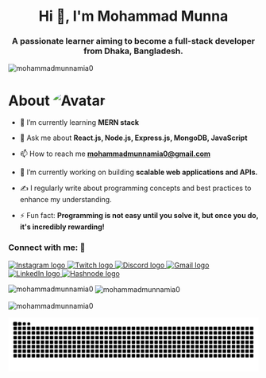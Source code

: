 <h1 align="center">Hi 👋, I'm Mohammad Munna</h1>

<h3 align="center">A passionate learner aiming to become a full-stack developer from Dhaka, Bangladesh.</h3>

<p align="left"> <img src="https://komarev.com/ghpvc/?username=mohammadmunnamia0&label=Profile%20views&color=0e75b6&style=flat" alt="mohammadmunnamia0" /> </p>
<!--  <img 
     align="right"
        alt="Coding" 
        src="https://i.ibb.co.com/87RcWb3/Programmer.gif" 
        style="display: block; margin: 400px auto 0 auto; width: 430px; height: 320px;"> -->

<h1>About
<img src="https://camo.githubusercontent.com/2f611d1c70a7596bf6a0c6fa6bd14416758c33fb6a6bb7d7b66083d431855824/68747470733a2f2f6d65646961322e67697068792e636f6d2f6d656469612f5a474870577a644f456b4d4b74774c7164632f67697068792e6769663f6369643d656366303565343761306e336769316266716e74716d6f62386739616964316f796a327772336473336d67373030626c267269643d67697068792e676966" alt="Avatar" style="width: 100px; height: 100px; border-radius: 50%;">
</h1>

- 🌱 I’m currently learning **MERN stack**

- 💬 Ask me about **React.js, Node.js, Express.js, MongoDB, JavaScript**

- 📫 How to reach me **mohammadmunnamia0@gmail.com**

- 🔭 I’m currently working on building **scalable web applications and APIs.**

- ✍️ I regularly write about programming concepts and best practices to enhance my understanding.

- ⚡ Fun fact: **Programming is not easy until you solve it, but once you do, it's incredibly rewarding!**

<h3 align="left">Connect with me: 🤗</h3>
<div align="left">
<!--   <img src="https://img.shields.io/static/v1?message=Youtube&logo=youtube&label=&color=FF0000&logoColor=white&labelColor=&style=for-the-badge" height="35" alt="youtube logo"  /> -->
  
<a href="https://www.instagram.com/muhammad01munna/" target="_blank" rel="noopener noreferrer">
    <img src="https://img.shields.io/static/v1?message=Instagram&logo=instagram&label=&color=E4405F&logoColor=white&labelColor=&style=for-the-badge" height="35" alt="Instagram logo" />
  </a>
  <a href="https://x.com/munna_mohamma" target="_blank" rel="noopener noreferrer">
    <img src="https://img.shields.io/static/v1?message=Twitch&logo=twitch&label=&color=9146FF&logoColor=white&labelColor=&style=for-the-badge" height="35" alt="Twitch logo" />
  </a>
  <a href="https://discord.com/users/937738620989763586" target="_blank" rel="noopener noreferrer">
    <img src="https://img.shields.io/static/v1?message=Discord&logo=discord&label=&color=7289DA&logoColor=white&labelColor=&style=for-the-badge" height="35" alt="Discord logo" />
  </a>
  <a href="mailto:mohammadmunnamia0@gmail.com" target="_blank" rel="noopener noreferrer">
    <img src="https://img.shields.io/static/v1?message=Gmail&logo=gmail&label=&color=D14836&logoColor=white&labelColor=&style=for-the-badge" height="35" alt="Gmail logo" />
  </a>
  <a href="https://www.linkedin.com/in/mohammad-munna-mia-340225219/" target="_blank" rel="noopener noreferrer">
    <img src="https://img.shields.io/static/v1?message=LinkedIn&logo=linkedin&label=&color=0077B5&logoColor=white&labelColor=&style=for-the-badge" height="35" alt="LinkedIn logo" />
  </a>
  <a href="https://dev.to/mohammad_munnamia_9aaac5" target="_blank" rel="noopener noreferrer">
    <img src="https://cdn.hashnode.com/res/hashnode/image/upload/v1647238515419/g8ALIWNWW.png" height="35" alt="Hashnode logo" />
  </a>

</div>
<p align="left">
</p>



<p><img align="left" src="https://github-readme-stats.vercel.app/api/top-langs?username=mohammadmunnamia0&show_icons=true&locale=en&layout=compact" alt="mohammadmunnamia0" /></p>

<p>&nbsp;<img align="center" src="https://github-readme-stats.vercel.app/api?username=mohammadmunnamia0&show_icons=true&locale=en" alt="mohammadmunnamia0" /></p>

<p><img align="center" src="https://github-readme-streak-stats.herokuapp.com/?user=mohammadmunnamia0&" alt="mohammadmunnamia0" /></p>



![snake gif](https://github.com/mohammadmunnamia0/mohammadmunnamia0/blob/output/github-contribution-grid-snake-white.svg)
